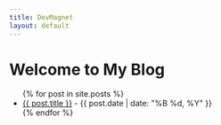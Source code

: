 ```yaml
---
title: DevMagnet
layout: default
---
```


# Welcome to My Blog

<ul>
  {% for post in site.posts %}
    <li>
      <a href="{{ post.url }}">{{ post.title }}</a> - <span>{{ post.date | date: "%B %d, %Y" }}</span>
    </li>
  {% endfor %}
</ul>